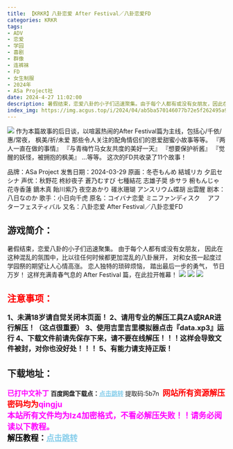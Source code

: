```yaml
---
title: 【KRKR】八卦恋爱 After Festival／八卦恋爱FD
categories: KRKR
tags:
- ADV
- 恋爱
- 学园
- 喜剧
- 群像
- 连裤袜
- FD
- 女生制服
- 2024年
- ASa Project社
date: 2024-4-27 11:02:00
description: 暑假结束，恋爱八卦的小子们迅速聚集。由于每个人都有或没有女朋友，因此在这种混乱的氛围中，比以往任何时候都更加混乱的八卦展开，对和女孩一起度过学园祭的期望让人心情高涨。恋人独特的琐碎烦恼，踏出最后一步的勇气，节日万岁！这样充满青春气息的 After Festival 篇，在此拉开帷幕！
index_img: https://img.acgus.top/i/2024/04/ab5ba570146077b72e5f262495a91f38.webp
---
```

![](https://img.acgus.top/i/2024/04/ab5ba570146077b72e5f262495a91f38.webp)
作为本篇故事的后日谈，以喧嚣热闹的After Festival篇为主线，包括心/千依/惠/常夜，
枫美/祈/未爱
那些令人关注的配角情侣们的恩爱甜蜜小故事等等。
『两人一直在做的事情』
『与青梅竹马女友共度的美好一天』
『想要保护祈酱』
『觉醒的妖怪，被拥抱的枫美』
…等等。
这次的FD共收录了11个故事！

品牌：ASa Project
发售日期：2024-03-29
原画：冬壱もんめ 結城リカ 夕凪セシナ
声优：秋野花 柊紗夜子 蒼乃むすび 七種結花 志雄子奨 歩サラ 椨もんじゃ 花寺香蓮 鏑木真 飴川紫乃 夜空あかり 碓氷珊瑚 アンスリウム蝶胡 出雲醒
剧本：八日なのか
歌手：小日向千虎
原名：コイバナ恋愛 ミニファンディスク 　アフターフェスティバル
又名：八卦恋爱 After Festival／八卦恋爱FD

## 游戏简介：
暑假结束，恋爱八卦的小子们迅速聚集。
由于每个人都有或没有女朋友，
因此在这种混乱的氛围中，比以往任何时候都更加混乱的八卦展开，
对和女孩一起度过学园祭的期望让人心情高涨。
恋人独特的琐碎烦恼，
踏出最后一步的勇气，
节日万岁！
这样充满青春气息的 After Festival 篇，在此拉开帷幕！
![](https://img.acgus.top/i/2024/04/20e510a3bb583e14a9b85b11a1960a47.webp)
![](https://img.acgus.top/i/2024/04/0c9d934deb338a96d298b09f9a5257e5.webp)
![](https://img.acgus.top/i/2024/04/9c8a3ef0337400b66d20af8b07712a16.webp)






## <font color=#FF0000 >注意事项：</font>
<font size=3><b>1、未满18岁请自觉关闭本页面！
2、请用专业的解压工具ZA或RAR进行解压！（这点很重要）
3、使用吉里吉里模拟器点击『data.xp3』运行
4、下载文件前请先保存下来，请不要在线解压！！！这样会导致文件被封，对你也没好处！！！
5、有能力请支持正版！</b></font>

## 下载地址：
<font color=#FF00FF size=3>**已打中文补丁**</font>
<b>百度网盘下载点：</b><a href="https://pan.baidu.com/s/1D6vwrBHW7UgnBjjvH-IGJg?pwd=5b7n" style="color: #87CEEB;"><b>点击跳转</b></a> 提取码:5b7n
<a style="padding: 0" href="https://post.qingju.org/AD/"><img style="max-width:100%" src="https://img.acgus.top/i/2024/07/478f689b8021d8d499ab43d21acf137a.gif" alt=""></a>
<b><font color=#FF0000 size=4>网站所有资源解压密码均为</b></font><b><font color=#FF00FF size=4>qingju</font><font color=#FF0000 ></font></b><br><b><font color=#FF00FF size=4>本站所有文件均为lz4加密格式，不看必解压失败！！请务必阅读以下教程。</b></font><br><b><font color=#000 size=4>解压教程：</b><a href="https://post.qingju.org/tutorial/000/" style="color: #87CEEB;"><b>点击跳转</b></a>